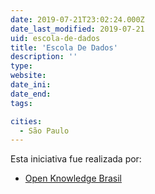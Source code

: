 ```yaml
---
date: 2019-07-21T23:02:24.000Z
date_last_modified: 2019-07-21
uid: escola-de-dados
title: 'Escola De Dados'
description: ''
type: 
website: 
date_ini: 
date_end: 
tags:

cities: 
  - São Paulo
---
```


Esta iniciativa fue realizada por:

- [Open Knowledge Brasil](/organizaciones/open-knowledge-brasil)
